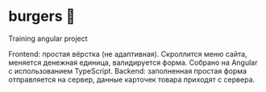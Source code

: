 # burgers 🍔
Training angular project

Frontend: простая вёрстка (не адаптивная). Скроллится меню сайта, меняется денежная единица, валидируется форма. Собрано на Angular с использованием TypeScript.
Backend: заполненная простая форма отправляется на сервер, данные карточек товара приходят с сервера.
